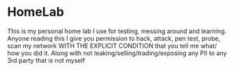 # HomeLab
This is my personal home lab I use for testing, messing around and learning. Anyone reading this I give you permission to hack, attack, pen test, probe, scan my network WITH THE EXPLICIT CONDITION that you tell me what/ how you did it. Along with not leaking/selling/trading/exposing any PII to any 3rd party that is not myself
